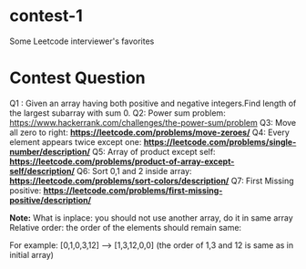 # contest-1
Some Leetcode interviewer's favorites


# Contest Question




Q1 : Given an array having both positive and negative integers.Find length of the largest subarray with sum 0.
Q2:  Power sum problem: https://www.hackerrank.com/challenges/the-power-sum/problem
Q3:  Move all zero to right: **https://leetcode.com/problems/move-zeroes/**
Q4:  Every element appears twice except one:  **https://leetcode.com/problems/single-number/description/**
Q5:  Array of product except self: **https://leetcode.com/problems/product-of-array-except-self/description/**
Q6:  Sort 0,1 and 2 inside array: **https://leetcode.com/problems/sort-colors/description/**
Q7:  First Missing positive: **https://leetcode.com/problems/first-missing-positive/description/**

**Note:** What is inplace: you should not use another array, do it in same array
Relative order: the order of the elements should remain same:

For example: [0,1,0,3,12] —-> [1,3,12,0,0] (the order of 1,3 and 12 is same as in initial array)

